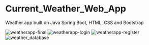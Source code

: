# Current_Weather_Web_App
Weather app built on Java Spring Boot, HTML, CSS and Bootstrap

![weatherapp-final](https://user-images.githubusercontent.com/12487348/55296340-277d9280-5418-11e9-8b6c-6e250ee13954.jpg)
![weatherapp-login](https://user-images.githubusercontent.com/12487348/55296342-2ea4a080-5418-11e9-8e1f-ba5eb03c9263.jpg)
![weatherapp-register](https://user-images.githubusercontent.com/12487348/55296343-306e6400-5418-11e9-89dd-661eb906c041.jpg)
![weather_database](https://user-images.githubusercontent.com/12487348/55296344-36fcdb80-5418-11e9-8b65-7960f54bcda2.jpg)
